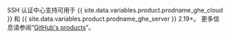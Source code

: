 SSH 认证中心支持可用于 {{ site.data.variables.product.prodname_ghe_cloud }} 和 {{ site.data.variables.product.prodname_ghe_server }} 2.19+。 更多信息请参阅“[GitHub's products](/articles/githubs-products)”。
